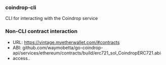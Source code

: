 ### coindrop-cli

CLI for interacting with the Coindrop service


### Non-CLI contract interaction
- URL: https://vintage.myetherwallet.com/#contracts
- ABI: github.com/waymobetta/go-coindrop-api/services/ethereum/contracts/build/erc721_sol_CoindropERC721.abi
- access..
